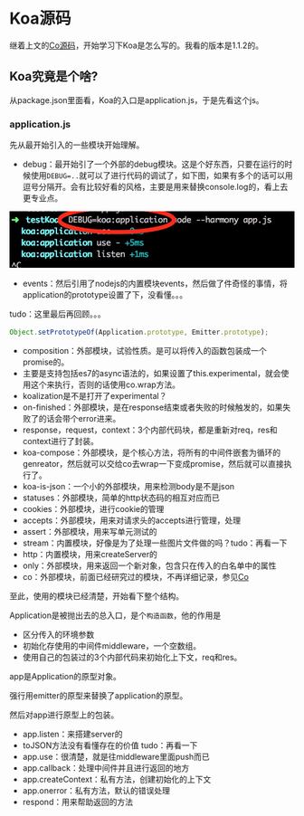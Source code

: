# Koa源码

继着上文的[Co源码](https://github.com/panyifei/learning/blob/master/Nodejs/Co源码以及与Koa的深入理解.md)，开始学习下Koa是怎么写的。我看的版本是1.1.2的。

## Koa究竟是个啥?
从package.json里面看，Koa的入口是application.js，于是先看这个js。

### application.js
先从最开始引入的一些模块开始理解。

 - debug：最开始引了一个外部的debug模块。这是个好东西，只要在运行的时候使用`DEBUG=..`就可以了进行代码的调试了，如下图，如果有多个的话可以用逗号分隔开。会有比较好看的风格，主要是用来替换console.log的，看上去更专业点。

<img alt="debug使用" width='700px' src="pics//debug.png" />

 - events：然后引用了nodejs的内置模块events，然后做了件奇怪的事情，将application的prototype设置了下，没看懂。。。

tudo：这里最后再回顾。。。

```javascript
Object.setPrototypeOf(Application.prototype, Emitter.prototype);
```
 - composition：外部模块，试验性质。是可以将传入的函数包装成一个promise的。
  - 主要是支持包括es7的async语法的，如果设置了this.experimental，就会使用这个来执行，否则的话使用co.wrap方法。
  - koalization是不是打开了experimental？
 - on-finished：外部模块，是在response结束或者失败的时候触发的，如果失败了的话会带个error进来。
 - response，request，context：3个内部代码块，都是重新对req，res和context进行了封装。
 - koa-compose：外部模块，是个核心方法，将所有的中间件嵌套为循环的genreator，然后就可以交给co去wrap一下变成promise，然后就可以直接执行了。
 - koa-is-json：一个小的外部模块，用来检测body是不是json
 - statuses：外部模块，简单的http状态码的相互对应而已
 - cookies：外部模块，进行cookie的管理
 - accepts：外部模块，用来对请求头的accepts进行管理，处理
 - assert：外部模块，用来写单元测试的
 - stream：内置模块，好像是为了处理一些图片文件做的吗？tudo：再看一下
 - http：内置模块，用来createServer的
 - only：外部模块，用来返回一个新对象，包含只在传入的白名单中的属性
 - co：外部模块，前面已经研究过的模块，不再详细记录，参见[Co](https://github.com/panyifei/learning/blob/master/Nodejs/Co源码以及与Koa的深入理解.md)

至此，使用的模块已经清楚，开始看下整个结构。

Application是被抛出去的总入口，是个`构造函数`，他的作用是

 - 区分传入的环境参数
 - 初始化存使用的中间件middleware，一个空数组。
 - 使用自己的包装过的3个内部代码来初始化上下文，req和res。

app是Application的原型对象。

强行用emitter的原型来替换了application的原型。

然后对app进行原型上的包装。

 - app.listen：来搭建server的
 - toJSON方法没有看懂存在的价值 tudo：再看一下
 - app.use：很清楚，就是往middleware里面push而已
 - app.callback：处理中间件并且进行返回的地方
 - app.createContext：私有方法，创建初始化的上下文
 - app.onerror：私有方法，默认的错误处理
 - respond：用来帮助返回的方法
